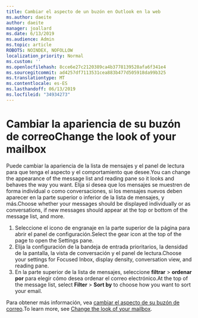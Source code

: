 ```yaml
---
title: Cambiar el aspecto de un buzón en Outlook en la web
ms.author: daeite
author: daeite
manager: joallard
ms.date: 6/13/2019
ms.audience: Admin
ms.topic: article
ROBOTS: NOINDEX, NOFOLLOW
localization_priority: Normal
ms.custom: ''
ms.openlocfilehash: 8cce6e27c2120389ca4b3778139528afa6f341e4
ms.sourcegitcommit: ad4257df7113531cea883b477d505918da99b325
ms.translationtype: MT
ms.contentlocale: es-ES
ms.lasthandoff: 06/13/2019
ms.locfileid: "34934273"
---
```

# <a name="change-the-look-of-your-mailbox"></a><span data-ttu-id="553f2-102">Cambiar la apariencia de su buzón de correo</span><span class="sxs-lookup"><span data-stu-id="553f2-102">Change the look of your mailbox</span></span>

<span data-ttu-id="553f2-103">Puede cambiar la apariencia de la lista de mensajes y el panel de lectura para que tenga el aspecto y el comportamiento que desee.</span><span class="sxs-lookup"><span data-stu-id="553f2-103">You can change the appearance of the message list and reading pane so it looks and behaves the way you want.</span></span> <span data-ttu-id="553f2-104">Elija si desea que los mensajes se muestren de forma individual o como conversaciones, si los mensajes nuevos deben aparecer en la parte superior o inferior de la lista de mensajes, y más.</span><span class="sxs-lookup"><span data-stu-id="553f2-104">Choose whether your messages should be displayed individually or as conversations, if new messages should appear at the top or bottom of the message list, and more.</span></span>

1. <span data-ttu-id="553f2-105">Seleccione el icono de engranaje en la parte superior de la página para abrir el panel de configuración.</span><span class="sxs-lookup"><span data-stu-id="553f2-105">Select the gear icon at the top of the page to open the Settings pane.</span></span>
1. <span data-ttu-id="553f2-106">Elija la configuración de la bandeja de entrada prioritarios, la densidad de la pantalla, la vista de conversación y el panel de lectura.</span><span class="sxs-lookup"><span data-stu-id="553f2-106">Choose your settings for Focused Inbox, display density, conversation view, and reading pane.</span></span>
1. <span data-ttu-id="553f2-107">En la parte superior de la lista de mensajes, seleccione **filtrar** > **ordenar por** para elegir cómo desea ordenar el correo electrónico.</span><span class="sxs-lookup"><span data-stu-id="553f2-107">At the top of the message list, select **Filter** > **Sort by** to choose how you want to sort your email.</span></span>

<span data-ttu-id="553f2-108">Para obtener más información, vea [cambiar el aspecto de su buzón de correo](https://support.office.com/article/b41c2ecb-f23c-42b3-b7f8-659646d5e58c).</span><span class="sxs-lookup"><span data-stu-id="553f2-108">To learn more, see [Change the look of your mailbox](https://support.office.com/article/b41c2ecb-f23c-42b3-b7f8-659646d5e58c).</span></span>